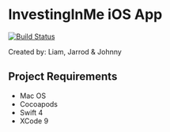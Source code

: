 # InvestingInMe iOS App
[![Build Status](https://www.bitrise.io/app/424177ed6bf5f2e7.svg?token=nmy5DiPEm1nb5aJHIXc6_A)](https://www.bitrise.io/app/424177ed6bf5f2e7)

Created by: Liam, Jarrod & Johnny

## Project Requirements
- Mac OS
- Cocoapods
- Swift 4
- XCode 9

